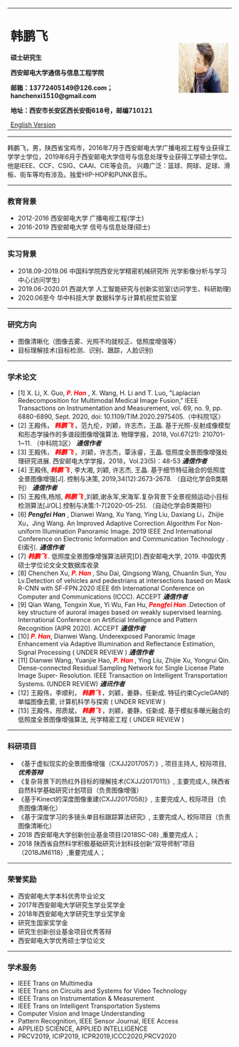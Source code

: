 <div>
<table border="0">
  <tr>
    <td width="75%">
      <h1>韩鹏飞</h1>
      <p><b>硕士研究生</b></p>
      <p><b>西安邮电大学通信与信息工程学院</b></p>
      <p><b>邮箱：13772405149@126.com； hanchenxi1510@gmail.com</b></p>
      <p><b>地址：西安市长安区西长安街618号，邮编710121 </b></p>
      <a href="/index.md">English Version</a>
    </td>
    <td width="25%">
      <img src="/CHENXI.jpg" width="100%">
    </td>
  </tr>
</table>
</div>

---

韩鹏飞，男，陕西省宝鸡市，2016年7月于西安邮电大学广播电视工程专业获得工学学士学位，2019年6月于西安邮电大学信号与信息处理专业获得工学硕士学位。他是IEEE、CCF、CSIG、CAAI、CIE等会员。
兴趣广泛：篮球、网球、足球、滑板、街车等均有涉及。独爱HIP-HOP和PUNK音乐。

---

### 教育背景

- 2012-2016   西安邮电大学     广播电视工程(学士)
- 2016-2019   西安邮电大学    信号与信息处理(硕士)

---

### 实习背景

- 2018.09-2019.06   中国科学院西安光学精密机械研究所        光学影像分析与学习中心(访问学生)
- 2019.06-2020.01           西湖大学                   人工智能研究与创新实验室(访问学生、科研助理)
- 2020.06至今              华中科技大学                       数据科学与计算机视觉实验室

---

### 研究方向

- 图像清晰化（图像去雾、光照不均就校正、低照度增强等）
- 目标理解技术(目标检测、识别、跟踪，人脸识别)

---
### 学术论文

-  [1] X. Li, X. Guo, ***<font color=Red>P. Han</font>*** , X. Wang, H. Li and T. Luo, "Laplacian Redecomposition for Multimodal Medical Image Fusion,"  IEEE Transactions on Instrumentation and              Measurement, vol. 69, no. 9, pp. 6880-6890, Sept. 2020, doi: 10.1109/TIM.2020.2975405.（中科院1区）
-  [2] 王殿伟，***<font color=Red> 韩鹏飞 </font>*** ，范九伦，刘颖，许志杰，王晶. 基于光照-反射成像模型和形态学操作的多谱段图像增强算法. 物理学报，2018, Vol.67(21): 210701-1~11. （中科院3区）  ***通信作者***
-  [3] 王殿伟，***<font color=Red> 韩鹏飞 </font>*** ，刘颖，许志杰，覃泳睿，王晶. 低照度全景图像增强处理研究进展. 西安邮电大学学报，2018，Vol.23(5)：48-53   ***通信作者***
-  [4] 王殿伟, ***<font color=Red> 韩鹏飞 </font>*** , 李大湘, 刘颖, 许志杰, 王晶. 基于细节特征融合的低照度全景图像增强[J]. 控制与决策, 2019,34(12):2673-2678. （自动化学会B类期刊）       ***通信作者***
-  [5] 王殿伟,杨旭,***<font color=Red> 韩鹏飞 </font>*** ,刘颖,谢永军,宋海军.复杂背景下全景视频运动小目标检测算法[J/OL].控制与决策:1-7[2020-05-25].      （自动化学会B类期刊）
-  [6] ***Pengfei Han*** , Dianwei Wang, Xu Yang, Ying Liu, Daxiang Li，Zhijie Xu，Jing Wang. An Improved Adaptive Correction Algorithm For Non-uniform Illumination Panoramic          Image. 2019 IEEE 2nd International Conference on Electronic Information and Communication Technology . EI索引.              ***通信作者***
-  [7] ***<font color=Red> 韩鹏飞 </font>*** . 低照度全景图像增强算法研究[D].西安邮电大学, 2019. 中国优秀硕士学位论文全文数据库收录
-  [8] Chenchen Xu, ***<font color=Red> P. Han </font>***, Shu Dai, Qingsong Wang, Chuanlin Sun, You Lv.Detection of vehicles and pedestrians at intersections based on Mask R-CNN with SF-FPN.2020        IEEE 6th International Conference on Computer and Communications (ICCC). ACCEPT                    ***通信作者***
-  [9] Qian Wang, Tongxin Xue, Yi Wu, Fan Hu, ***<font color=Red> Pengfei Han </font>*** .Detection of key structure of auroral images based on weakly supervised learning. International Conference on                Artificial Intelligence and Pattern Recognition (AIPR 2020).  ACCEPT                   ***通信作者***
-  [10] ***<font color=Red>P. Han</font>***, Dianwei Wang. Underexposed Panoramic Image Enhancement via Adaptive Illumination and Reflectance Estimation, Signal Processing     ( UNDER REVIEW )           ***通信作者***
-  [11] Dianwei Wang, Yuanjie Hao, ***<font color=Red> P. Han </font>***, Ying Liu, Zhijie Xu, Yongrui Qin. Dense-connected Residual Sampling Network for Single License Plate Image Super-                 Resolution. IEEE Transaction on Intelligent Transportation Systems.       (UNDER REVIEW) 	    ***通讯作者***   
-  [12] 王殿伟，李顺利，***<font color=Red> 韩鹏飞 </font>*** ，刘颖，姜静，任新成. 特征约束CycleGAN的单幅图像去雾, 计算机科学与探索      ( UNDER REVIEW )                  
-  [13] 王殿伟，邢质斌，***<font color=Red> 韩鹏飞 </font>*** ，刘颖，姜静，任新成.  基于模拟多曝光融合的低照度全景图像增强算法, 光学精密工程  ( UNDER REVIEW )               
---

### 科研项目

-   《基于虚拟现实的全景图像增强（CXJJ2017057）》, 项目主持人, 校际项目, ***优秀答辩***
-   《复杂背景下的热红外目标的理解技术(CXJJ2017011)》, 主要完成人, 陕西省自然科学基础研究计划项目（负责图像增强）
-   《基于Kinect的深度图像重建(CXJJ2017058)》, 主要完成人, 校际项目（负责图像清晰化）
-   《基于深度学习的多镜头单目标跟踪算法研究》, 主要完成人, 校际项目（负责图像清晰化）
-    2018 西安邮电大学创新创业基金项目(2018SC-08) ,重要完成人；
-    2018 陕西省自然科学积极基础研究计划科技创新“双导师制”项目（2018JM6118）,重要完成人；
---


### 荣誉奖励

-   西安邮电大学本科优秀毕业论文
-   2017年西安邮电大学研究生学业奖学金
-   2018年西安邮电大学研究生学业奖学金
-   研究生国家奖学金
-   研究生创新创业基金项目优秀答辩
-   西安邮电大学优秀硕士学位论文

---
### 学术服务

- IEEE Trans on Multimedia
- IEEE Trans on Circuits and Systems for Video Technology
- IEEE Trans on Instrumentation & Measurement
- IEEE Trans on Intelligent Transportation Systems
- Computer Vision and Image Understanding
- Pattern Recognition, IEEE Sensor Journal, IEEE Access
- APPLIED SCIENCE, APPLIED INTELLIGENCE
- PRCV2019, ICIP2019, ICPR2019,ICCC2020,PRCV2020
